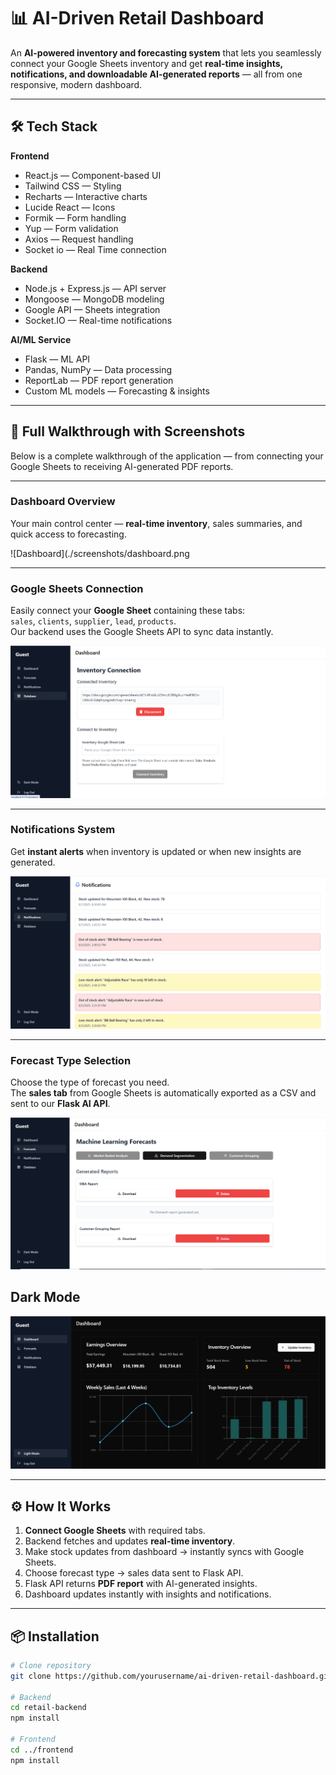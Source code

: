 # 📊 AI-Driven Retail Dashboard

An **AI-powered inventory and forecasting system** that lets you seamlessly connect your Google Sheets inventory and get **real-time insights, notifications, and downloadable AI-generated reports** — all from one responsive, modern dashboard.

---

## 🛠 Tech Stack

**Frontend**
-  React.js — Component-based UI
-  Tailwind CSS — Styling
-  Recharts — Interactive charts
-  Lucide React — Icons
-  Formik — Form handling
-  Yup — Form validation
-  Axios — Request handling
- Socket io — Real Time connection

**Backend**
-  Node.js + Express.js — API server
-  Mongoose — MongoDB modeling
-  Google API — Sheets integration
-  Socket.IO — Real-time notifications

**AI/ML Service**
-  Flask — ML API
-  Pandas, NumPy — Data processing
-  ReportLab — PDF report generation
-  Custom ML models — Forecasting & insights

---

## 📸 Full Walkthrough with Screenshots

Below is a complete walkthrough of the application — from connecting your Google Sheets to receiving AI-generated PDF reports.

---

### Dashboard Overview  
Your main control center — **real-time inventory**, sales summaries, and quick access to forecasting.  

![Dashboard](./screenshots/dashboard.png

---

### Google Sheets Connection  
Easily connect your **Google Sheet** containing these tabs:  
`sales`, `clients`, `supplier`, `lead`, `products`.  
Our backend uses the Google Sheets API to sync data instantly.  

![Google Sheets](./screenshots/inventory.png)

---


### Notifications System  
Get **instant alerts** when inventory is updated or when new insights are generated.  

![Notifications](./screenshots/notifications.png)

---

### Forecast Type Selection  
Choose the type of forecast you need.  
The **sales tab** from Google Sheets is automatically exported as a CSV and sent to our **Flask AI API**.  

![Forecast Selection](./screenshots/forecast.png)


## Dark Mode  

![Dark Mode](./screenshots/darkmode.png)

---

## ⚙️ How It Works

1. **Connect Google Sheets** with required tabs.
2. Backend fetches and updates **real-time inventory**.
3. Make stock updates from dashboard → instantly syncs with Google Sheets.
4. Choose forecast type → sales data sent to Flask API.
5. Flask API returns **PDF report** with AI-generated insights.
6. Dashboard updates instantly with insights and notifications.

---

## 📦 Installation

```bash
# Clone repository
git clone https://github.com/yourusername/ai-driven-retail-dashboard.git

# Backend
cd retail-backend
npm install

# Frontend
cd ../frontend
npm install
